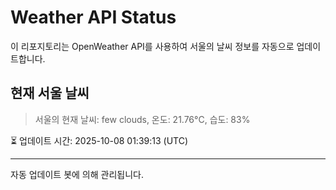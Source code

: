 
# Weather API Status

이 리포지토리는 OpenWeather API를 사용하여 서울의 날씨 정보를 자동으로 업데이트합니다.

## 현재 서울 날씨
> 서울의 현재 날씨: few clouds, 온도: 21.76°C, 습도: 83%

⏳ 업데이트 시간: 2025-10-08 01:39:13 (UTC)

---
자동 업데이트 봇에 의해 관리됩니다.
